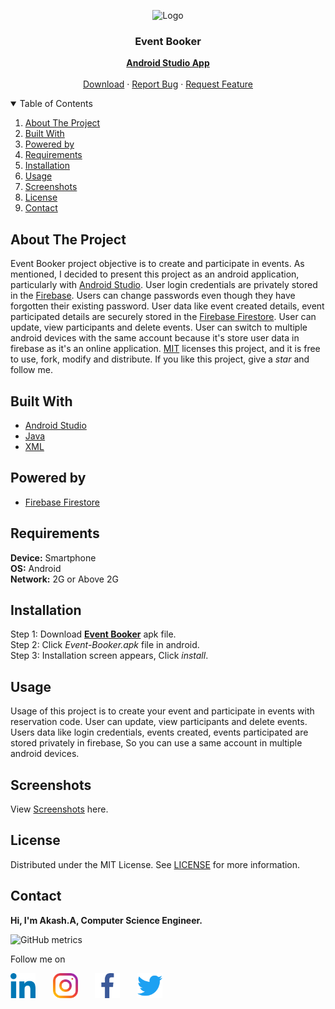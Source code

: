 <!-- PROJECT LOGO -->
<p align="center">
  <img src="https://github.com/Akash-Peace/FIREBASE-ANDROIDSTUDIO/blob/main/images/tent.png" alt="Logo" width="150" height="150">
  <h3 align="center">Event Booker</h3>
  <p align="center">
    <a href="https://developer.android.com/studio"><strong>Android Studio App</strong></a>
    <br />
    <br />
    <a href="https://drive.google.com/file/d/1fOo9mwI7Qe7AYYuPR31_liXdXGdyxBm7/view?usp=sharing">Download</a>
    ·
    <a href="https://github.com/Akash-Peace/FIREBASE-ANDROIDSTUDIO/issues">Report Bug</a>
    ·
    <a href="https://github.com/Akash-Peace/FIREBASE-ANDROIDSTUDIO/issues">Request Feature</a>
  </p>
</p>



<!-- TABLE OF CONTENTS -->
<details open="open">
  <summary>Table of Contents</summary>
  <ol>
    <li><a href="#about-the-project">About The Project</a></li>
    <li><a href="#built-with">Built With</a></li>
    <li><a href="#powered-by">Powered by</a></li>
    <li><a href="#requirements">Requirements</a></li>
    <li><a href="#installation">Installation</a></li>
    <li><a href="#usage">Usage</a></li>
    <li><a href="#screenshots">Screenshots</a></li>
    <li><a href="#license">License</a></li>
    <li><a href="#contact">Contact</a></li>
  </ol>
</details>



<!-- ABOUT THE PROJECT -->
## About The Project

Event Booker project objective is to create and participate in events. As mentioned, I decided to present this project as an android application, particularly with [Android Studio](https://developer.android.com/studio). User login credentials are privately stored in the [Firebase](https://firebase.google.com/). Users can change passwords even though they have forgotten their existing password. User data like event created details, event participated details are securely stored in the [Firebase Firestore](https://firebase.google.com/). User can update, view participants and delete events. User can switch to multiple android devices with the same account because it's store user data in firebase as it's an online application. [MIT](https://github.com/Akash-Peace/FIREBASE-ANDROIDSTUDIO/blob/main/LICENSE) licenses this project, and it is free to use, fork, modify and distribute. If you like this project, give a _star_ and follow me.

## Built With

* [Android Studio](https://developer.android.com/studio)
* [Java](https://www.java.com/en/)
* [XML](https://developer.android.com/guide/topics/ui/declaring-layout)

## Powered by

* [Firebase Firestore](https://firebase.google.com/)


## Requirements

**Device:** Smartphone\
**OS:** Android\
**Network:** 2G or Above 2G 


## Installation

Step 1: Download [**Event Booker**](https://drive.google.com/file/d/1fOo9mwI7Qe7AYYuPR31_liXdXGdyxBm7/view?usp=sharing) apk file.\
Step 2: Click _Event-Booker.apk_ file in android.\
Step 3: Installation screen appears, Click _install_.


<!-- USAGE EXAMPLES -->
## Usage

Usage of this project is to create your event and participate in events with reservation code. User can update, view participants and delete events. Users data like login credentials, events created, events participated are stored privately in firebase, So you can use a same account in multiple android devices.


## Screenshots

View [Screenshots](https://github.com/Akash-Peace/FIREBASE-ANDROIDSTUDIO/tree/main/screenshots) here.


<!-- LICENSE -->
## License

Distributed under the MIT License. See [LICENSE](https://github.com/Akash-Peace/FIREBASE-ANDROIDSTUDIO/blob/main/LICENSE) for more information.



<!-- CONTACT -->
## Contact

<strong>Hi, I'm Akash.A, Computer Science Engineer.</strong>

![GitHub metrics](https://metrics.lecoq.io/Akash-Peace)  

Follow me on

[<img src='https://github.com/Akash-Peace/INDUSTRIAL-WEBSITE/blob/main/images/linkedin.png' alt='linkedin' height='40'>](https://www.linkedin.com/in/akash-2000-cse) &nbsp; &nbsp; &nbsp; [<img src='https://github.com/Akash-Peace/INDUSTRIAL-WEBSITE/blob/main/images/instagram.png' alt='instagram' height='40'>](https://www.instagram.com/nocturnal_lad) &nbsp; &nbsp; &nbsp; [<img src='https://github.com/Akash-Peace/INDUSTRIAL-WEBSITE/blob/main/images/facebook.png' alt='facebook' height='40'>](https://www.facebook.com/profile.php?id=100061841000593) &nbsp; &nbsp; &nbsp; [<img src='https://github.com/Akash-Peace/INDUSTRIAL-WEBSITE/blob/main/images/twitter.png' alt='twitter' height='40'>](https://twitter.com/AkashA53184506)
